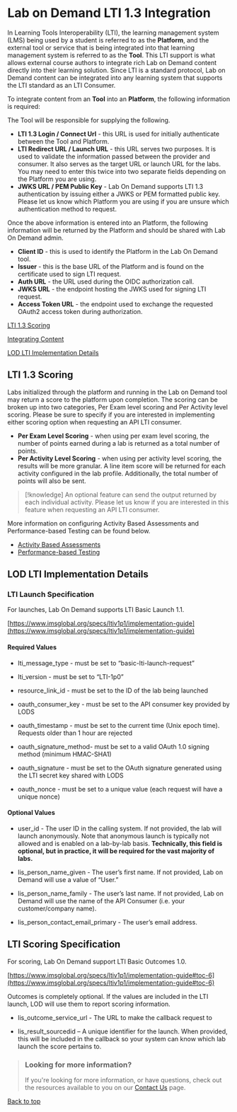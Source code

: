 # Lab on Demand LTI 1.3 Integration

In Learning Tools Interoperability (LTI), the learning management system (LMS) being used by a student is referred to as the **Platform**, and the external tool or service that is being integrated into that learning management system is referred to as the **Tool**. This LTI support is what allows external course authors to integrate rich Lab on Demand content directly into their learning solution. Since LTI is a standard protocol, Lab on Demand content can be integrated into any learning system that supports the LTI standard as an LTI Consumer.

To integrate content from an **Tool** into an **Platform**, the following information is required:

The Tool will be responsible for supplying the following.
- **LTI 1.3 Login / Connect Url** - this URL is used for initially authenticate between the Tool and Platform.
- **LTI Redirect URL / Launch URL** - this URL serves two purposes. It is used to validate the information passed between the provider and consumer. It also serves as the target URL or launch URL for the labs. You may need to enter this twice into two separate fields depending on the Platform you are using.
- **JWKS URL / PEM Public Key** - Lab On Demand supports LTI 1.3 authentication by issuing either a JWKS or PEM formatted public key. Please let us know which Platform you are using if you are unsure which authentication method to request.

Once the above information is entered into an Platform, the following information will be returned by the Platform and should be shared with Lab On Demand admin.

- **Client ID** - this is used to identify the Platform in the Lab On Demand tool.
- **Issuer** - this is the base URL of the Platform and is found on the certificate used to sign LTI request. 
- **Auth URL** - the URL used during the OIDC authorization call.
- **JWKS URL** - the endpoint hosting the JWKS used for signing LTI request.
- **Access Token URL** - the endpoint used to exchange the requested OAuth2 access token during authorization.

[LTI 1.3 Scoring](#lti-1.3-scoring)

[Integrating Content](#integrating-content)

[LOD LTI Implementation Details](#lod-lti-implementation-details)

## LTI 1.3 Scoring

Labs initialized through the platform and running in the Lab on Demand tool may return a score to the platform upon completion.
The scoring can be broken up into two categories, Per Exam level scoring and Per Activity level scoring. Please be sure to specify if you are interested in implementing either scoring option when requesting an API LTI consumer.

- **Per Exam Level Scoring** - when using per exam level scoring, the number of points earned during a lab is returned as a total number of points.
- **Per Activity Level Scoring** - when using per activity level scoring, the results will be more granular. A line item score will be returned for each activity configured in the lab profile. Additionally, the  total number of points will also be sent.

>[!knowledge] An optional feature can send the output returned by each individual activity. Please let us know if you are interested in this feature when requesting an API LTI consumer.

More information on configuring Activity Based Assessments and Performance-based Testing can be found below.

- [Activity Based Assessments ](activities.md)
- [Performance-based Testing](pbt/overview.md#pbt)


## LOD LTI Implementation Details

### LTI Launch Specification

For launches, Lab On Demand supports LTI Basic Launch 1.1. 

[https://www.imsglobal.org/specs/ltiv1p1/implementation-guide](https://www.imsglobal.org/specs/ltiv1p1/implementation-guide)

#### Required Values

- lti_message_type - must be set to “basic-lti-launch-request”

- lti_version - must be set to “LTI-1p0”

- resource_link_id - must be set to the ID of the lab being launched

- oauth_consumer_key -  must be set to the API consumer key provided by LODS

- oauth_timestamp -  must be set to the current time (Unix epoch time). Requests older than 1 hour are rejected

- oauth_signature_method-  must be set to a valid OAuth 1.0 signing method (minimum HMAC-SHA1)

- oauth_signature -  must be set to the OAuth signature generated using the LTI secret key shared with LODS

- oauth_nonce -  must be set to a unique value (each request will have a unique nonce)

#### Optional Values

- user_id - The user ID in the calling system. If not provided, the lab will launch anonymously. Note that anonymous launch is typically not allowed and is enabled on a lab-by-lab basis. **Technically, this field is optional, but in practice, it will be required for the vast majority of labs.**

- lis_person_name_given - The user’s first name. If not provided, Lab on Demand will use a value of “User.”

- lis_person_name_family - The user’s last name. If not provided, Lab on Demand will use the name of the API Consumer (i.e. your customer/company name).

- lis_person_contact_email_primary - The user’s email address.

## LTI Scoring Specification 

For scoring, Lab On Demand support LTI Basic Outcomes 1.0.

[https://www.imsglobal.org/specs/ltiv1p1/implementation-guide#toc-6](https://www.imsglobal.org/specs/ltiv1p1/implementation-guide#toc-6)

Outcomes is completely optional. If the values are included in the LTI launch, LOD will use them to report scoring information.

- lis_outcome_service_url - The URL to make the callback request to

- lis_result_sourcedid – A unique identifier for the launch. When provided, this will be included in the callback so your system can know which lab launch the score pertains to.

> ### Looking for more information?
>
> If you're looking for more information, or have questions, check out the resources available to you on our [Contact Us](/contact-us.md) page.

[Back to top](#get-scoring-results-from-lod-via-lti-outcomes)
